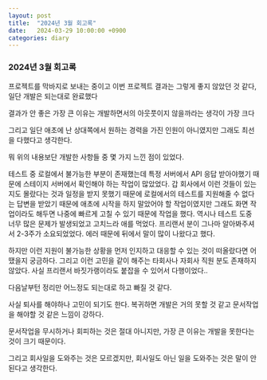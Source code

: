 ```yaml
---
layout: post
title:  "2024년 3월 회고록"
date:   2024-03-29 10:00:00 +0900
categories: diary
---
```


### 2024년 3월 회고록

프로젝트를 막바지로 보내는 중이고 이번 프로젝트 결과는 그렇게 좋지 않았던 것 같다, 일단 개발은 되는대로 완료했다

결과가 안 좋은 가장 큰 이유는 개발하면서의 아웃풋이지 않을까라는 생각이 가장 크다

그리고 일단 애초에 난 상대쪽에서 원하는 경력을 가진 인원이 아니였지만 그래도 최선을 다했다고 생각한다.

뭐 위의 내용보단 개발한 사항들 중 몇 가지 느낀 점이 있었다.

테스트 중 로컬에서 불가능한 부분이 존재했는데 특정 서버에서 API 응답 받아야했기 때문에 스테이지 서버에서 확인해야 하는 작업이 많았었다. 갑 회사에서 이런 것들이 있는지도 몰랐다는 것과 일정을 받지 못했기 때문에 로컬에서의 테스트를 지원해줄 수 없다는 답변을 받았기 때문에 애초에 시작을 하지 말았어야 할 작업이였지만 그래도 화면 작업이라도 해두면 나중에 빠르게 고칠 수 있기 때문에 작업을 했다. 역시나 테스트 도중 너무 많은 문제가 발생되었고 고치느라 애를 먹었다. 프리랜서 분이 그나마 알아봐주셔서 2-3주가 소요되었었다. 에러 때문에 뒤에서 말이 많이 나왔다고 했다.

하지만 이런 지원이 불가능한 상황을 먼저 인지하고 대응할 수 있는 것이 떠올랐다면 어땠을지 궁금하다. 그리고 이런 고민을 같이 해주는 타회사나 자회사 직원 분도 존재하지 않았다. 사실 프리랜서 바짓가랭이라도 붙잡을 수 있어서 다행이었다..

다음날부턴 정리만 어느정도 되는대로 하고 빠질 것 같다.

사실 퇴사를 해야하나 고민이 되기도 한다. 복귀하면 개발은 거의 못할 것 같고 문서작업을 해야할 것 같은 느낌이 강하다.

문서작업을 무시하거나 회피하는 것은 절대 아니지만, 가장 큰 이유는 개발을 못한다는 것이 크기 때문이다.

그리고 회사일을 도와주는 것은 모르겠지만, 회사일도 아닌 일을 도와주는 것은 말이 안된다고 생각한다.